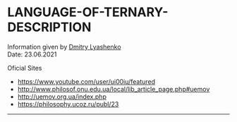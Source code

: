 # LANGUAGE-OF-TERNARY-DESCRIPTION

Information given by [Dmitry Lyashenko](https://vk.com/id29658412)  
Date: 23.06.2021  

Oficial Sites
* https://www.youtube.com/user/ui00iu/featured
* http://www.philosof.onu.edu.ua/local/lib_article_page.php#uemov
* http://uemov.org.ua/index.php
* https://philosophy.ucoz.ru/publ/23

----
